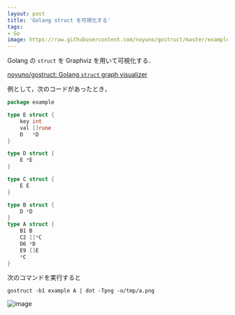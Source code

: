 ```yaml
---
layout: post
title: 'Golang struct を可視化する'
tags:
- Go
image: https://raw.githubusercontent.com/noyuno/gostruct/master/example/example.png
---
```


Golang の `struct` を Graphviz を用いて可視化する．

[noyuno/gostruct: Golang `struct` graph visualizer](https://github.com/noyuno/gostruct)

例として，次のコードがあったとき，

~~~go
package example

type E struct {
    key int
    val []rune
    D   *D
}

type D struct {
    E *E
}

type C struct {
    E E
}

type B struct {
    D *D
}
type A struct {
    B1 B
    C2 []*C
    D6 *D
    E9 []E
    *C
}
~~~

次のコマンドを実行すると

~~~
gostruct -b1 example A | dot -Tpng -o/tmp/a.png
~~~

![image]({{page.image}})


